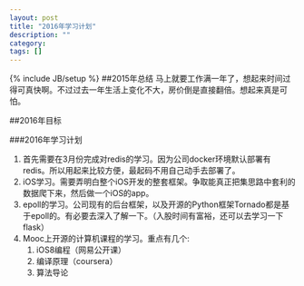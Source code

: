 ```yaml
---
layout: post
title: "2016年学习计划"
description: ""
category: 
tags: []
---
```

{% include JB/setup %}
##2015年总结
马上就要工作满一年了，想起来时间过得可真快啊。不过过去一年生活上变化不大，房价倒是直接翻倍。想起来真是可怕。

##2016年目标

###2016年学习计划
1. 首先需要在3月份完成对redis的学习。因为公司docker环境默认部署有redis。所以用起来比较方便，最起码不用自己动手去部署了。
2. iOS学习。需要弄明白整个iOS开发的整套框架。争取能真正把集思路中套利的数据爬下来，然后做一个iOS的app。
3. epoll的学习。公司现有的后台框架，以及开源的Python框架Tornado都是基于epoll的。有必要去深入了解一下。（入股时间有富裕，还可以去学习一下flask）
4. Mooc上开源的计算机课程的学习。重点有几个: 
   1. iOS8编程（网易公开课）
   2. 编译原理（coursera）
   3. 算法导论
